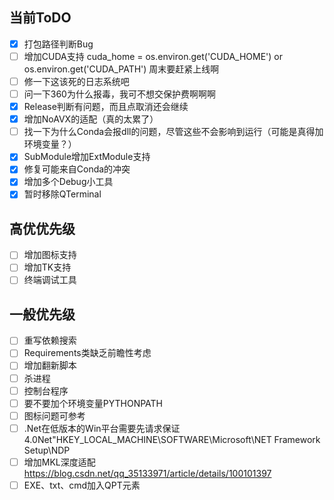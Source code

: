## 当前ToDO
- [x] 打包路径判断Bug
- [ ] 增加CUDA支持 cuda_home = os.environ.get('CUDA_HOME') or os.environ.get('CUDA_PATH') 周末要赶紧上线啊
- [ ] 修一下这该死的日志系统吧
- [ ] 问一下360为什么报毒，我可不想交保护费啊啊啊
- [x] Release判断有问题，而且点取消还会继续
- [x] 增加NoAVX的适配（真的太累了）
- [ ] 找一下为什么Conda会报dll的问题，尽管这些不会影响到运行（可能是真得加环境变量？）
- [x] SubModule增加ExtModule支持
- [x] 修复可能来自Conda的冲突
- [x] 增加多个Debug小工具
- [x] 暂时移除QTerminal
## 高优优先级
- [ ] 增加图标支持
- [ ] 增加TK支持
- [ ] 终端调试工具

## 一般优先级
- [ ] 重写依赖搜索
- [ ] Requirements类缺乏前瞻性考虑
- [ ] 增加翻新脚本
- [ ] 杀进程
- [ ] 控制台程序
- [ ] 要不要加个环境变量PYTHONPATH
- [ ] 图标问题可参考
- [ ] .Net在低版本的Win平台需要先请求保证4.0Net"HKEY_LOCAL_MACHINE\SOFTWARE\Microsoft\NET Framework Setup\NDP
- [ ] 增加MKL深度适配 https://blog.csdn.net/qq_35133971/article/details/100101397
- [ ] EXE、txt、cmd加入QPT元素
